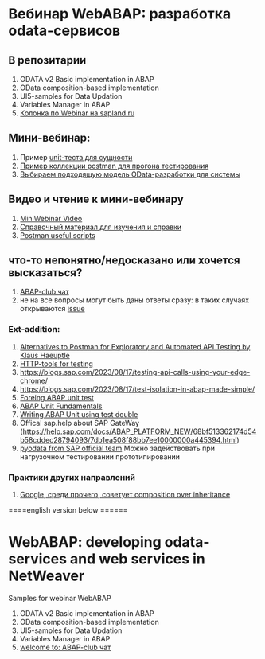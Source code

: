 # Вебинар WebABAP: разработка odata-сервисов
## В репозитарии
1) ODATA v2 Basic implementation in ABAP
2) OData composition-based implementation
3) UI5-samples for Data Updation
4) Variables Manager in ABAP
5) [Колонка по Webinar на sapland.ru](https://sappro.sapland.ru/author-column/20772)

## Мини-вебинар:
1) Пример [unit-теста для сущности](https://github.com/OlegBash599/WebABAP_samples/blob/master/src/zwa003/zcl_wa003_var_head_feed.clas.testclasses.abap)
2) [Пример коллекции postman для прогона тестирования](https://github.com/OlegBash599/WebABAP_samples/tree/master/PostMan_samples)
3) [Выбираем подходящую модель OData-разработки для системы](https://blogs.sap.com/2022/01/22/howto-odata-high-level-overview/)


## Видео и чтение к мини-вебинару
1) [MiniWebinar Video](https://sappro.sapland.ru/kb/webinars/testirovanie-crudq-operatsii-v-sap-gateway-i-unit-testirovanie-v-odata-v2.html)
2) [Справочный материал для изучения и справки](https://www.olegbash.ru/WebABAP/MiniWebinar_ODATAtesting.zip)
3) [Postman useful scripts](https://blogs.aboutatul.in/some-common-test-scripts-in-postman)


## что-то непонятно/недосказано или хочется высказаться?
1) [ABAP-club чат](https://t.me/ABAPclub)
2) не на все вопросы могут быть даны ответы сразу: в таких случаях открываются [issue](https://github.com/OlegBash599/WebABAP_samples/issues)


### Ext-addition:
1) [Alternatives to Postman for Exploratory and Automated API Testing by Klaus Haeuptle](https://blogs.sap.com/2023/08/17/alternatives-to-postman-for-exploratory-and-automated-api-testing/)
2) [HTTP-tools for testing](https://thechief.io/c/editorial/top-10-http-benchmarking-and-load-testing-tools/)
3) https://blogs.sap.com/2023/08/17/testing-api-calls-using-your-edge-chrome/
4) https://blogs.sap.com/2023/08/17/test-isolation-in-abap-made-simple/
5) [Foreing ABAP unit test](https://blogs.sap.com/2023/09/12/writing-foreign-abap-unit-tests/)
6) [ABAP Unit Fundamentals](https://blogs.sap.com/2019/12/20/understanding-abap-unit-testing-fundamentals-overview-for-beginners/)
7) [Writing ABAP Unit using test double](https://blogs.sap.com/2023/10/16/writing-abap-a-unit-using-test-double-frameworkdoc/)
8) Offical sap.help about SAP GateWay (https://help.sap.com/docs/ABAP_PLATFORM_NEW/68bf513362174d54b58cddec28794093/7db1ea508f88bb7ee10000000a445394.html)
9) [pyodata from SAP official team](https://github.com/SAP/python-pyodata) Можно задействовать при нагрузочном тестировании прототипировании

### Практики других направлений
1) [Google, среди прочего, советует composition over inheritance](https://www.youtube.com/watch?v=6lU11IHfJgo)

====english version below ======
# WebABAP: developing odata-services and web services in NetWeaver
Samples for webinar WebABAP

1) ODATA v2 Basic implementation in ABAP
2) OData composition-based implementation
3) UI5-samples for Data Updation
4) Variables Manager in ABAP
5) [welcome to: ABAP-club чат](https://t.me/ABAPclub)
